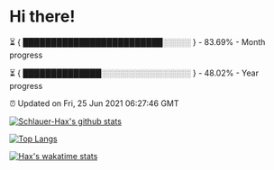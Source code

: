 # Hi there!

⏳ { █████████████████████████░░░░░ } - 83.69% - Month progress

⏳ { ██████████████░░░░░░░░░░░░░░░░ } - 48.02% - Year progress

⏰ Updated on Fri, 25 Jun 2021 06:27:46 GMT


[![Schlauer-Hax's github stats](https://github-readme-stats.vercel.app/api?username=Schlauer-Hax&show_icons=true&theme=dark&count_private=true)](https://github.com/Schlauer-Hax)


[![Top Langs](https://github-readme-stats.vercel.app/api/top-langs/?username=Schlauer-Hax&layout=compact&theme=dark)](https://github.com/Schlauer-Hax?tab=repositories)


[![Hax's wakatime stats](https://github-readme-stats.vercel.app/api/wakatime?username=Hax&theme=dark)](https://wakatime.com/@Hax)

